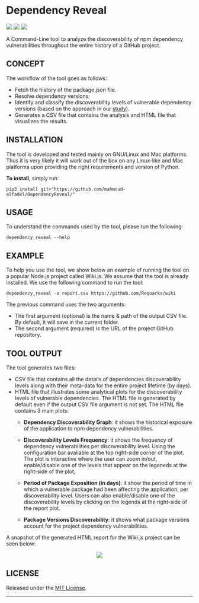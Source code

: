Dependency Reveal
=================
![](https://badgen.net/badge/version/v0.0.1/red)
![](https://badgen.net/badge/python/3.5|3.6|3.7/blue)
![](https://badgen.net/badge/PRs/Welcome/green)
   
A Command-Line tool to analyze the discoverability of npm dependency vulnerabilities throughout the entire history of a GitHub project.


CONCEPT
---------------------------------------------------------------------
The workflow of the tool goes as follows:

* Fetch the history of the package.json file.
* Resolve dependency versions.
* Identify and classify the discoverability levels of vulnerable dependency versions (based on the approach in our [study](https://arxiv.org/abs/2009.09019)).
* Generates a CSV file that contains the analysis and HTML file that visualizes the results.


INSTALLATION
-----------------------
The tool is developed and tested mainly on GNU/Linux and Mac platforms. Thus it is very likely it will work out of the box
on any Linux-like and Mac platforms upon providing the right requirements and version of Python.

**To install**, simply run:
```
pip3 install git+"https://github.com/mahmoud-alfadel/DependencyReveal/"
```

USAGE
-----------
To understand the commands used by the tool, please run the following:
```
dependency_reveal --help
```

EXAMPLE
-----------
To help you use the tool, we show below an example of running the tool on a popular Node.js project called Wiki.js. We assume that the tool is already installed. We use the following command to run the tool:
```
dependency_reveal -o report.csv https://github.com/Requarks/wiki
```
The previous command uses the two arguments:
* The first argument (optional) is the name & path of the output CSV file. By default, it will save in the current folder.
* The second argument (required) is the URL of the project GitHub repository.


TOOL OUTPUT
-----------
The tool generates two files: 
* CSV file that contains all the details of dependencies discoverability levels along with their meta-data for the entire project lifetime (by days).
* HTML file that illustrates some analytical plots for the discoverability levels of vulnerable dependencies. The HTML file is generated by default even if the output CSV file argument is not set. The HTML file contains 3 main plots:
    - **Dependency Discoverability Graph**: it shows the historical exposure of the application to npm dependency vulnerabilities.

    - **Discoverability Levels Frequency**: it shows the frequency of dependency vulnerabilities per discoverability level. Using the configuration bar available at the top right-side corner of the plot. The plot is interactive where the user can zoom in/out, enable/disable one of the levels that appear on the legeneds at the right-side of the plot,

    - **Period of Package Exposition (in days)**: it show the period of time in which a vulnerable package had been affecting the application, per discoverability level. Users can also enable/disable one of the discoverability levels by clicking on the legends at the right-side of the report plot.
    - **Package Versions Discoverability**: it shows what package versions account for the project dependency vulnerabilities.

A snapshot of the generated HTML report for the Wiki.js project can be seen below:

<p align="center">
<a href="#"><img src="https://github.com/mahmoud-alfadel/DependencyReveal/blob/main/tests/sample_outputs/reportExample.png" /></a>
</p>


**LICENSE**
-----------
Released under the [MIT License](https://opensource.org/licenses/mit-license.php).

---
